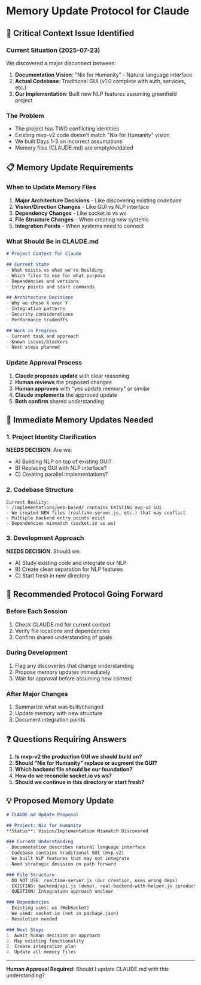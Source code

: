 # Memory Update Protocol for Claude

## 🚨 Critical Context Issue Identified

### Current Situation (2025-07-23)
We discovered a major disconnect between:
1. **Documentation Vision**: "Nix for Humanity" - Natural language interface
2. **Actual Codebase**: Traditional GUI (v1.0 complete with auth, services, etc.)
3. **Our Implementation**: Built new NLP features assuming greenfield project

### The Problem
- The project has TWO conflicting identities
- Existing mvp-v2 code doesn't match "Nix for Humanity" vision
- We built Days 1-3 on incorrect assumptions
- Memory files (CLAUDE.md) are empty/outdated

## 📋 Memory Update Requirements

### When to Update Memory Files
1. **Major Architecture Decisions** - Like discovering existing codebase
2. **Vision/Direction Changes** - Like GUI vs NLP interface
3. **Dependency Changes** - Like socket.io vs ws
4. **File Structure Changes** - When creating new systems
5. **Integration Points** - When systems need to connect

### What Should Be in CLAUDE.md
```markdown
# Project Context for Claude

## Current State
- What exists vs what we're building
- Which files to use for what purpose
- Dependencies and versions
- Entry points and start commands

## Architecture Decisions
- Why we chose X over Y
- Integration patterns
- Security considerations
- Performance tradeoffs

## Work in Progress
- Current task and approach
- Known issues/blockers
- Next steps planned
```

### Update Approval Process
1. **Claude proposes update** with clear reasoning
2. **Human reviews** the proposed changes
3. **Human approves** with "yes update memory" or similar
4. **Claude implements** the approved update
5. **Both confirm** shared understanding

## 🎯 Immediate Memory Updates Needed

### 1. Project Identity Clarification
**NEEDS DECISION**: Are we:
- A) Building NLP on top of existing GUI?
- B) Replacing GUI with NLP interface?
- C) Creating parallel implementations?

### 2. Codebase Structure
```
Current Reality:
- /implementations/web-based/ contains EXISTING mvp-v2 GUI
- We created NEW files (realtime-server.js, etc.) that may conflict
- Multiple backend entry points exist
- Dependencies mismatch (socket.io vs ws)
```

### 3. Development Approach
**NEEDS DECISION**: Should we:
- A) Study existing code and integrate our NLP
- B) Create clean separation for NLP features
- C) Start fresh in new directory

## 🚀 Recommended Protocol Going Forward

### Before Each Session
1. Check CLAUDE.md for current context
2. Verify file locations and dependencies
3. Confirm shared understanding of goals

### During Development
1. Flag any discoveries that change understanding
2. Propose memory updates immediately
3. Wait for approval before assuming new context

### After Major Changes
1. Summarize what was built/changed
2. Update memory with new structure
3. Document integration points

## ❓ Questions Requiring Answers

1. **Is mvp-v2 the production GUI we should build on?**
2. **Should "Nix for Humanity" replace or augment the GUI?**
3. **Which backend file should be our foundation?**
4. **How do we reconcile socket.io vs ws?**
5. **Should we continue in this directory or start fresh?**

## 💡 Proposed Memory Update

```markdown
# CLAUDE.md Update Proposal

## Project: Nix for Humanity
**Status**: Vision/Implementation Mismatch Discovered

### Current Understanding
- Documentation describes natural language interface
- Codebase contains traditional GUI (mvp-v2)
- We built NLP features that may not integrate
- Need strategic decision on path forward

### File Structure
- DO NOT USE: realtime-server.js (our creation, uses wrong deps)
- EXISTING: backend/api.js (demo), real-backend-with-helper.js (production)
- QUESTION: Integration approach unclear

### Dependencies
- Existing uses: ws (WebSocket)
- We used: socket.io (not in package.json)
- Resolution needed

### Next Steps
1. Await human decision on approach
2. Map existing functionality
3. Create integration plan
4. Update all memory files
```

---

**Human Approval Required**: Should I update CLAUDE.md with this understanding?